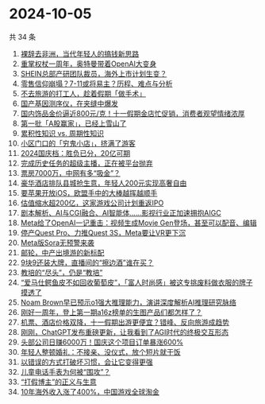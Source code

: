 # 2024-10-05

共 34 条

<!-- BEGIN 36KR -->
<!-- 最后更新时间 2024-10-05 12:01:21 +0800 -->
1. [裸辞去非洲，当代年轻人的搞钱新思路](https://36kr.com/p/2977500838498311)
1. [重掌权杖一周年，奥特曼带着OpenAI大变身](https://36kr.com/p/2977813076021257)
1. [SHEIN总部产研团队裁员，海外上市计划生变？](https://36kr.com/p/2976294869405952)
1. [零售信仰崩塌？7-11或将易主？历程、难点与分析](https://36kr.com/p/2976617507098883)
1. [不去旅游的打工人，趁着假期「做手术」](https://36kr.com/p/2977508384591875)
1. [国产基因测序仪，在夹缝中爆发](https://36kr.com/p/2977442466795525)
1. [国内饰品金价逼近800元/克！十一假期金店忙促销，消费者观望情绪浓厚](https://36kr.com/p/2976511587586310)
1. [第一批「A股赢家」，已经上雪山了](https://36kr.com/p/2978911191420931)
1. [累积性知识 vs. 周期性知识](https://36kr.com/p/2959816351617289)
1. [小区门口的「穷鬼小店」，挤满了游客](https://36kr.com/p/2978211365117572)
1. [2024国庆档：胜负已分，20亿可期](https://36kr.com/p/2978266576867337)
1. [完成历史任务的超级主播，正在被平台抛弃](https://36kr.com/p/2978016439144451)
1. [票房7000万，中网有多“吸金”？](https://36kr.com/p/2978181777166592)
1. [豪华酒店排队县城抢生意，年轻人200元实现高奢自由](https://36kr.com/p/2977970988011520)
1. [要苹果开放iOS，欧盟手中的大棒越挥越顺手](https://36kr.com/p/2978032586952712)
1. [估值缩水超200亿，这家游戏公司计划重返IPO](https://36kr.com/p/2978030500663298)
1. [剧本解析、AI与CGI融合、AI智能体……影视行业正加速拥抱AIGC](https://36kr.com/p/2978282065072386)
1. [Meta给了OpenAI一记重击：视频生成Movie Gen登场，甚至可以配音、编辑](https://36kr.com/p/2978916534866177)
1. [停产Quest Pro、力推Quest 3S，Meta要让VR更下沉](https://36kr.com/p/2978032455012613)
1. [Meta版Sora无预警来袭](https://36kr.com/p/2978408914685961)
1. [邮轮，中产出境游的新标配](https://36kr.com/p/2977687928364678)
1. [9块9还装大牌，直播间的“擦边酒”谁在买？](https://36kr.com/p/2978918600216841)
1. [教培的“尽头”，仍是“教培”](https://36kr.com/p/2976663958003337)
1. [“爱马仕鳄鱼皮不如回收葡萄皮”，「富人时尚感」被这专挑废料做衣服的牌子摸透了](https://36kr.com/p/2976321183109377)
1. [Noam Brown早已预示o1强大推理能力，演讲深度解析AI推理研究脉络](https://36kr.com/p/2977464357834756)
1. [刚好一周年，登上第一期a16z榜单的生图产品们都怎样了？](https://36kr.com/p/2976404044091392)
1. [机票、酒店价格双降，十一假期出游更便宜？错峰、反向旅游成趋势](https://36kr.com/p/2976511455006723)
1. [刚刚，ChatGPT发布重磅更新，让我看到了AGI时代的终极交互形态](https://36kr.com/p/2977505087016960)
1. [头部公司日赚6000万！国庆这个项目订单暴涨600%](https://36kr.com/p/2976791377875207)
1. [年轻人整顿婚礼：不接亲、没仪式，放个短片就干饭](https://36kr.com/p/2977456473264385)
1. [以错误的方式打破坏习惯，会让它变得更强](https://36kr.com/p/2958443849077000)
1. [儿童电话手表为何被“围攻”？](https://36kr.com/p/2976174937002244)
1. [“打假博主”的正义与生意](https://36kr.com/p/2976745596702976)
1. [10年海外收入涨了400%，中国游戏全球淘金](https://36kr.com/p/2976511774478338)
<!-- END 36KR -->